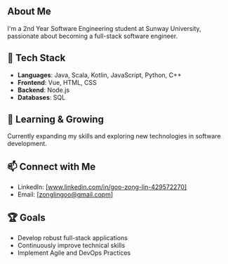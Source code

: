 ## About Me
I'm a 2nd Year Software Engineering student at Sunway University, passionate about becoming a full-stack software engineer.

## 🚀 Tech Stack
- **Languages**: Java, Scala, Kotlin, JavaScript, Python, C++
- **Frontend**: Vue, HTML, CSS
- **Backend**: Node.js
- **Databases**: SQL

## 🌱 Learning & Growing
Currently expanding my skills and exploring new technologies in software development.

## 📫 Connect with Me
- LinkedIn: [www.linkedin.com/in/goo-zong-lin-429572270]
- Email: [zonglingoo@gmail.copm]

## 🏆 Goals
- Develop robust full-stack applications
- Continuously improve technical skills
- Implement Agile and DevOps Practices
